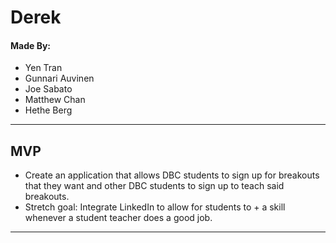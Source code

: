 # Derek
#### Made By:
  * Yen Tran
  * Gunnari Auvinen
  * Joe Sabato
  * Matthew Chan
  * Hethe Berg

---------------------------------------------------------------------------

## MVP
  * Create an application that allows DBC students to sign up for breakouts that they want and other DBC students to sign up to teach said breakouts.
  * Stretch goal: Integrate LinkedIn to allow for students to + a skill whenever a student teacher does a good job.

---------------------------------------------------------------------------

